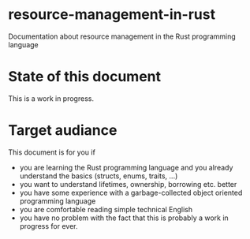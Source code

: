 # resource-management-in-rust
Documentation about resource management in the Rust programming language

State of this document
======================

This is a work in progress.

Target audiance
===============

This document is for you if

* you are learning the Rust programming language and you already understand
  the basics (structs, enums, traits, ...)
* you want to understand lifetimes, ownership, borrowing etc. better
* you have some experience with a garbage-collected object oriented programming
  language
* you are comfortable reading simple technical English
* you have no problem with the fact that this is probably a work in progress
  for ever.
